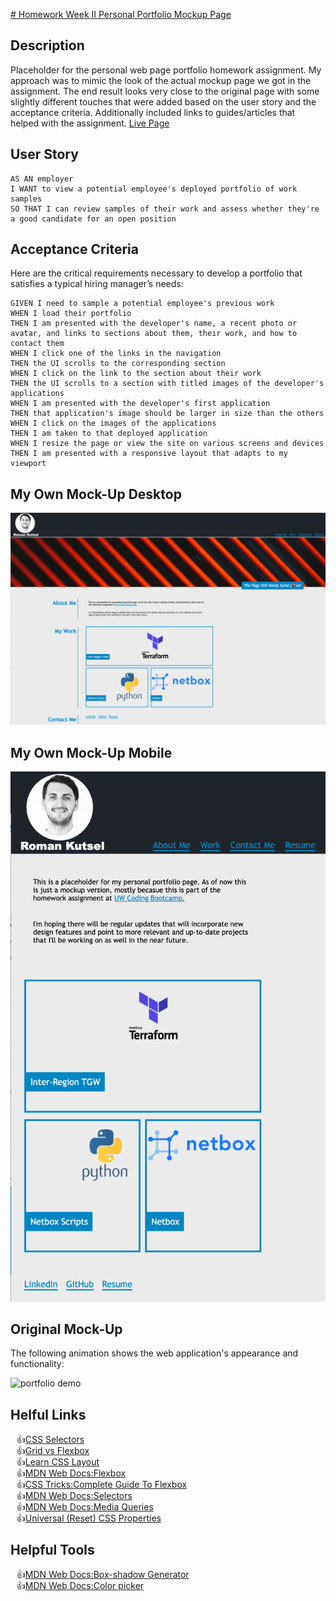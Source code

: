 [# Homework Week II Personal Portfolio Mockup Page](https://rkutsel.github.io/hw2-portfolio-mockup/)

## Description

Placeholder for the personal web page portfolio homework assignment. My approach was to mimic the look of the actual mockup page we got in the assignment. The end result looks very close to the original page with some slightly different touches that were added based on the user story and the acceptance criteria. Additionally included links to guides/articles that helped with the assignment. [Live Page](https://rkutsel.github.io/hw2-portfolio-mockup/)

## User Story

```
AS AN employer
I WANT to view a potential employee's deployed portfolio of work samples
SO THAT I can review samples of their work and assess whether they're a good candidate for an open position
```


## Acceptance Criteria

Here are the critical requirements necessary to develop a portfolio that satisfies a typical hiring manager’s needs:

```
GIVEN I need to sample a potential employee's previous work
WHEN I load their portfolio
THEN I am presented with the developer's name, a recent photo or avatar, and links to sections about them, their work, and how to contact them
WHEN I click one of the links in the navigation
THEN the UI scrolls to the corresponding section
WHEN I click on the link to the section about their work
THEN the UI scrolls to a section with titled images of the developer's applications
WHEN I am presented with the developer's first application
THEN that application's image should be larger in size than the others
WHEN I click on the images of the applications
THEN I am taken to that deployed application
WHEN I resize the page or view the site on various screens and devices
THEN I am presented with a responsive layout that adapts to my viewport
```

## My Own Mock-Up Desktop

![portfolio demo](./assets/02-advanced-css-homework-demo-desktop.png)

## My Own Mock-Up Mobile

![portfolio demo](./assets/02-advanced-css-homework-demo-mobile.png)

## Original Mock-Up

The following animation shows the web application's appearance and functionality:

![portfolio demo](./assets/02-advanced-css-homework-demo.gif)

## Helful Links

<ul>
<li style="list-style-type: '\1F44D'; // thumbs up sign"><a href="https://www.w3schools.com/cssref/css_selectors.asp">CSS Selectors</a></li>
<li style="list-style-type: '\1F44D'; // thumbs up sign"><a href="https://css-tricks.com/css-grid-replace-flexbox/">Grid vs Flexbox</a></li>
  <li style="list-style-type: '\1F44D'; // thumbs up sign"><a href="https://learnlayout.com/">Learn CSS Layout</a></li>
  <li style="list-style-type: '\1F44D'; // thumbs up sign"><a href="https://developer.mozilla.org/en-US/docs/Learn/CSS/CSS_layout/Flexbox">MDN Web Docs:Flexbox</a></li>
   <li style="list-style-type: '\1F44D'; // thumbs up sign"><a href="https://css-tricks.com/snippets/css/a-guide-to-flexbox/">CSS Tricks:Complete Guide To Flexbox</a></li>
 <li style="list-style-type: '\1F44D'; // thumbs up sign"><a href="https://developer.mozilla.org/en-US/docs/Web/CSS/Adjacent_sibling_combinator">MDN Web Docs:Selectors</a></li>
<li style="list-style-type: '\1F44D'; // thumbs up sign"><a href="https://developer.mozilla.org/en-US/docs/Web/CSS/Media_Queries/Using_media_queries">MDN Web Docs:Media Queries</a></li>
<li style="list-style-type: '\1F44D'; // thumbs up sign"><a href="https://dev.to/gautham495/universal-css-properties-everyone-must-use-4kie">Universal (Reset) CSS Properties</a></li>
 </ul>

 ## Helpful Tools 

 <ul>
   <li style="list-style-type: '\1F44D'; // thumbs up sign"><a href="https://developer.mozilla.org/en-US/docs/Web/CSS/CSS_Backgrounds_and_Borders/Box-shadow_generator">MDN Web Docs:Box-shadow Generator</a></li>
  <li style="list-style-type: '\1F44D'; // thumbs up sign"><a href="https://developer.mozilla.org/en-US/docs/Web/CSS/CSS_Colors/Color_picker_tool">MDN Web Docs:Color picker</a></li>
 </ul>



